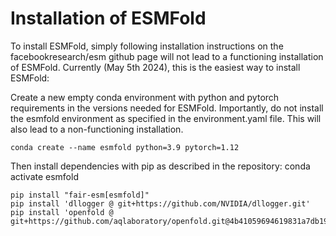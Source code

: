 # Installation of ESMFold
To install ESMFold, simply following installation instructions on the facebookresearch/esm github page will not lead to a functioning installation of ESMFold. Currently (May 5th 2024), this is the easiest way to install ESMFold:

Create a new empty conda environment with python and pytorch requirements in the versions needed for ESMFold. Importantly, do not install the esmfold environment as specified in the environment.yaml file. This will also lead to a non-functioning installation.

```
conda create --name esmfold python=3.9 pytorch=1.12
```

Then install dependencies with pip as described in the repository:
conda activate esmfold

```
pip install "fair-esm[esmfold]"
pip install 'dllogger @ git+https://github.com/NVIDIA/dllogger.git'
pip install 'openfold @ git+https://github.com/aqlaboratory/openfold.git@4b41059694619831a7db195b7e0988fc4ff3a307'
```
